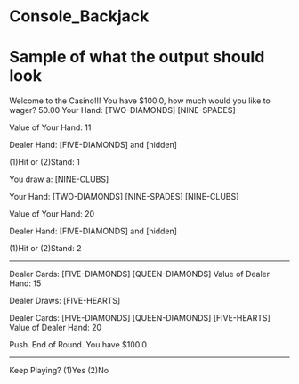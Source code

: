 # Console_Backjack
# Sample of what the output should look

Welcome to the Casino!!!
You have $100.0, how much would you like to wager?
50.00
Your Hand: 
[TWO-DIAMONDS]
[NINE-SPADES]

Value of Your Hand: 11

Dealer Hand: [FIVE-DIAMONDS] and [hidden]

(1)Hit or (2)Stand:  1

You draw a: [NINE-CLUBS]

Your Hand:
[TWO-DIAMONDS]
[NINE-SPADES]
[NINE-CLUBS]

Value of Your Hand: 20

Dealer Hand: [FIVE-DIAMONDS] and [hidden]

(1)Hit or (2)Stand:  2

------------------------------

Dealer Cards:
[FIVE-DIAMONDS]
[QUEEN-DIAMONDS]
Value of Dealer Hand: 15

Dealer Draws: [FIVE-HEARTS]

Dealer Cards:
[FIVE-DIAMONDS]
[QUEEN-DIAMONDS]
[FIVE-HEARTS]
Value of Dealer Hand: 20

Push.
End of Round.
You have $100.0

------------------------------

Keep Playing? (1)Yes (2)No

